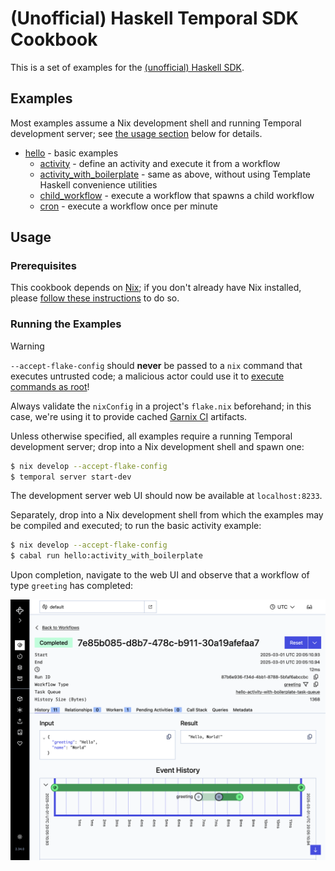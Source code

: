 # (Unofficial) Haskell Temporal SDK Cookbook

This is a set of examples for the [(unofficial) Haskell SDK](https://github.com/MercuryTechnologies/hs-temporal-sdk/).

## Examples

Most examples assume a Nix development shell and running Temporal development
server; see [the usage section](#usage) below for details.

- [hello](./hello) - basic examples
  - [activity](./Activity.hs) - define an activity and execute it from a workflow
  - [activity_with_boilerplate](./ActivityWithBoilerplate.hs) - same as above, without using Template Haskell convenience utilities
  - [child_workflow](ChildWorkflow.hs) - execute a workflow that spawns a child workflow
  - [cron](./hello/Cron.hs) - execute a workflow once per minute

## Usage

### Prerequisites

This cookbook depends on [Nix]; if you don't already have Nix installed, please
[follow these instructions](https://lix.systems/install/#on-any-other-linuxmacos-system)
to do so.

[Nix]: https://www.lix.systems

### Running the Examples

> [!WARNING]
> `--accept-flake-config` should **never** be passed to a `nix` command that
> executes untrusted code; a malicious actor could use it to
> [execute commands as root](https://github.com/NixOS/nix/issues/9649)!
>
> Always validate the `nixConfig` in a project's `flake.nix` beforehand; in
> this case, we're using it to provide cached [Garnix CI](https://garnix.io/)
> artifacts.

Unless otherwise specified, all examples require a running Temporal development
server; drop into a Nix development shell and spawn one:

```bash
$ nix develop --accept-flake-config
$ temporal server start-dev
```

The development server web UI should now be available at `localhost:8233`.

Separately, drop into a Nix development shell from which the examples may be
compiled and executed; to run the basic activity example:

```bash
$ nix develop --accept-flake-config
$ cabal run hello:activity_with_boilerplate
```

Upon completion, navigate to the web UI and observe that a workflow of type
`greeting` has completed:

<img title="screenshot" alt="Temporal web UI showing workflow execution" src="./assets/greeting_workflow_example.png" />
